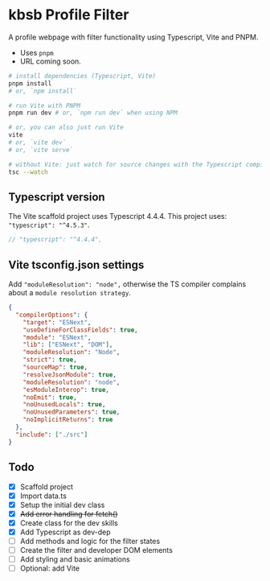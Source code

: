 # kbsb Profile Filter

A profile webpage with filter functionality using Typescript, Vite and PNPM.

- Uses `pnpm`
- URL coming soon.

```bash
# install dependencies (Typescript, Vite)
pnpm install
# or, `npm install`

# run Vite with PNPM
pnpm run dev # or, `npm run dev` when using NPM

# or, you can also just run Vite
vite
# or, `vite dev`
# or, `vite serve`

# without Vite: just watch for source changes with the Typescript compiler
tsc --watch
```

## Typescript version

The Vite scaffold project uses Typescript 4.4.4. This project uses: `"typescript": "^4.5.3"`.

```js
// "typescript": "^4.4.4",
```

## Vite tsconfig.json settings

Add `"moduleResolution": "node",` otherwise the TS compiler complains about a `module resolution strategy`.

```json
{
  "compilerOptions": {
    "target": "ESNext",
    "useDefineForClassFields": true,
    "module": "ESNext",
    "lib": ["ESNext", "DOM"],
    "moduleResolution": "Node",
    "strict": true,
    "sourceMap": true,
    "resolveJsonModule": true,
    "moduleResolution": "node",
    "esModuleInterop": true,
    "noEmit": true,
    "noUnusedLocals": true,
    "noUnusedParameters": true,
    "noImplicitReturns": true
  },
  "include": ["./src"]
}
```


## Todo

- [X] Scaffold project
- [X] Import data.ts
- [X] Setup the initial dev class
- [X] ~~Add error handling for fetch()~~
- [X] Create class for the dev skills
- [X] Add Typescript as dev-dep
- [ ] Add methods and logic for the filter states
- [ ] Create the filter and developer DOM elements
- [ ] Add styling and basic animations
- [ ] Optional: add Vite
